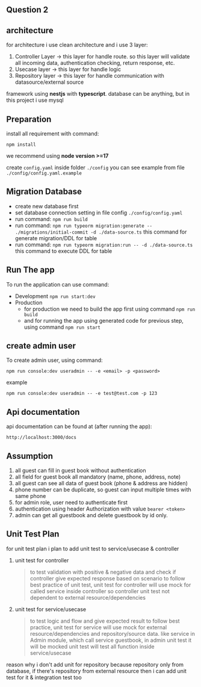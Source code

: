 
## Question 2

## architecture
for architecture i use clean architecture and i use 3 layer:
1. Controller Layer -> this layer for handle route. so this layer will validate all incoming data, authentication checking, return response, etc. 
2. Usecase layer -> this layer for handle logic
3. Repository layer -> this layer for handle communication with datasource/external source

framework using **nestjs** with **typescript**. database can be anything, but in this project i use mysql

## Preparation
install all requirement with command:
```
npm install
```
we recommend using **node version >=17**

create ```config.yaml``` inside folder ```./config```
you can see example from file ```./config/config.yaml.example```

## Migration Database
- create new database first
- set database connection setting in file config ```./config/config.yaml```
- run command: ```npm run build```
- run command: ```npm run typeorm migration:generate -- ./migrations/initial-commit -d ./data-source.ts```
    this command for generate migration/DDL for table
- run command: ```npm run typeorm migration:run -- -d ./data-source.ts```
    this command to execute DDL for table

## Run The app
To run the application can use command:
- Development
    ```npm run start:dev```
- Production
    - for production we need to build the app first using command
        ```npm run build```
    - and for running the app using generated code for previous step, using command
        ```npm run start```

## create admin user
To create admin user, using command:
```
npm run console:dev useradmin -- -e <email> -p <password>
```
example
```
npm run console:dev useradmin -- -e test@test.com -p 123
```


## Api documentation
api documentation can be found at (after running the app):
```
http://localhost:3000/docs
```


## Assumption
1. all guest can fill in guest book without authentication
2. all field for guest book all mandatory (name, phone, address, note)
3. all guest can see all data of guest book (phone & address are hidden)
4. phone number can be duplicate, so guest can input multiple times with same phone
5. for admin role, user need to authenticate first
6. authentication using header Authorization with value ```bearer <token>```
7. admin can get all guestbook and delete guestbook by id only.


## Unit Test Plan
for unit test plan i plan to add unit test to service/usecase & controller
1. unit test for controller
    > to test validation with positive & negative data and check if controller give expected response based on scenario
    > to follow best practice of unit test, unit test for controller will use mock for called service inside controller so controller unit test not dependent to external resource/dependencies


2. unit test for service/usecase
    > to test logic and flow and give expected result
    > to follow best practice, unit test for service will use mock for external resource/dependencies and repository/source data. like service in Admin module, which call service guestbook, in admin unit test it will be mocked
    > unit test will test all function inside service/usecase

reason why i don't add unit for repository because repository only from database, if there's repository from external resource then i can add unit test for it & integration test too
